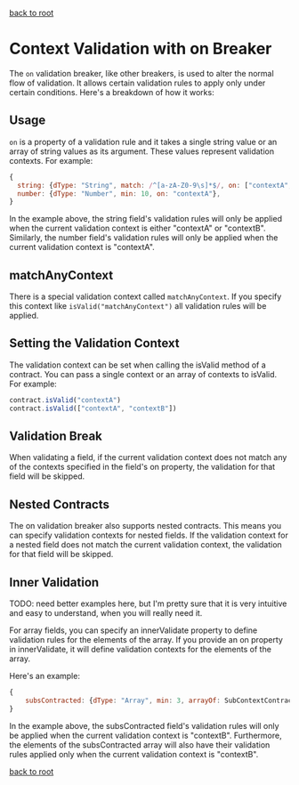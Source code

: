 [back to root](../../README.md#Documentation)

# Context Validation with on Breaker

The `on` validation breaker, like other breakers, is used to alter the normal flow of validation. 
It allows certain validation rules to apply only under certain conditions. Here's a breakdown of how it works:

## Usage

`on` is a property of a validation rule and it takes a single string value or an array of string values as its argument. 
These values represent validation contexts. For example:

```javascript
{
  string: {dType: "String", match: /^[a-zA-Z0-9\s]*$/, on: ["contextA", "contextB"]},
  number: {dType: "Number", min: 10, on: "contextA"},
}
```
In the example above, the string field's validation rules will only be applied when the current validation context is either "contextA" or "contextB". Similarly, the number field's validation rules will only be applied when the current validation context is "contextA".

## matchAnyContext

There is a special validation context called `matchAnyContext`. If you specify this context like `isValid("matchAnyContext")` all validation rules will be applied. 

## Setting the Validation Context

The validation context can be set when calling the isValid method of a contract. You can pass a single context or an array of contexts to isValid. For example:

```javascript
contract.isValid("contextA")
contract.isValid(["contextA", "contextB"])
```

## Validation Break
When validating a field, if the current validation context does not match any of the contexts specified in the field's on property, the validation for that field will be skipped.

## Nested Contracts

The on validation breaker also supports nested contracts. This means you can specify validation contexts for nested fields. If the validation context for a nested field does not match the current validation context, the validation for that field will be skipped.

## Inner Validation

TODO: need better examples here, but I'm pretty sure that it is very intuitive and easy to understand, when you will really need it.

For array fields, you can specify an innerValidate property to define validation rules for the elements of the array. If you provide an on property in innerValidate, it will define validation contexts for the elements of the array.

Here's an example:

```javascript
{
    subsContracted: {dType: "Array", min: 3, arrayOf: SubContextContract, allowBlank: false, on: "contextB", innerValidate: {on: "contextB"}},
}
```

In the example above, the subsContracted field's validation rules will only be applied when the current validation context is "contextB". Furthermore, the elements of the subsContracted array will also have their validation rules applied only when the current validation context is "contextB".

[back to root](../../README.md#Documentation)
